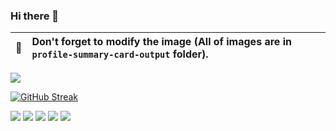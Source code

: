 ### Hi there 👋

| :bell: | Don't forget to modify the image (All of images are in `profile-summary-card-output` folder). |
| :-------: | :-------------------------------------------------------------------------------------------------------- |

<img src = "https://github-readme-stats.vercel.app/api?username=peter-evance&&show_icons=true&title_color=ffffff&icon_color=bb2acf&text_color=daf7dc&bg_color=151515">

[![GitHub Streak](https://github-readme-streak-stats.herokuapp.com?user=peter-evance&theme=tokyonight)](https://git.io/streak-stats)

[![](https://raw.githubusercontent.com/OlangJaq/github-profile-summary-cards-example/master/profile-summary-card-output/vue/0-profile-details.svg)](https://github.com/vn7n24fzkq/github-profile-summary-cards)
[![](https://raw.githubusercontent.com/OlangJaq/github-profile-summary-cards-example/master/profile-summary-card-output/vue/1-repos-per-language.svg)](https://github.com/OlangJaq/github-profile-summary-cards) [![](https://raw.githubusercontent.com/OlangJaq/github-profile-summary-cards-example/master/profile-summary-card-output/vue/2-most-commit-language.svg)](https://github.com/OlangJaq/github-profile-summary-cards)
[![](https://raw.githubusercontent.com/OlangJaq/github-profile-summary-cards-example/master/profile-summary-card-output/vue/3-stats.svg)](https://github.com/OlangJaq/github-profile-summary-cards) [![](https://raw.githubusercontent.com/OlangJaq/github-profile-summary-cards-example/master/profile-summary-card-output/vue/4-productive-time.svg)](https://github.com/OlangJaq/github-profile-summary-cards)


